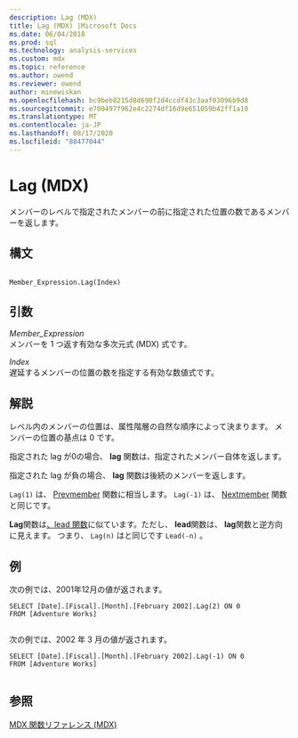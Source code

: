 ```yaml
---
description: Lag (MDX)
title: Lag (MDX) |Microsoft Docs
ms.date: 06/04/2018
ms.prod: sql
ms.technology: analysis-services
ms.custom: mdx
ms.topic: reference
ms.author: owend
ms.reviewer: owend
author: minewiskan
ms.openlocfilehash: bc9beb8215d8d690f2d4ccdf43c3aaf03096b9d8
ms.sourcegitcommit: e700497f962e4c2274df16d9e651059b42ff1a10
ms.translationtype: MT
ms.contentlocale: ja-JP
ms.lasthandoff: 08/17/2020
ms.locfileid: "88477044"
---
```

# <a name="lag-mdx"></a>Lag (MDX)


  メンバーのレベルで指定されたメンバーの前に指定された位置の数であるメンバーを返します。  
  
## <a name="syntax"></a>構文  
  
```  
  
Member_Expression.Lag(Index)   
```  
  
## <a name="arguments"></a>引数  
 *Member_Expression*  
 メンバーを 1 つ返す有効な多次元式 (MDX) 式です。  
  
 *Index*  
 遅延するメンバーの位置の数を指定する有効な数値式です。  
  
## <a name="remarks"></a>解説  
 レベル内のメンバーの位置は、属性階層の自然な順序によって決まります。 メンバーの位置の基点は 0 です。  
  
 指定された lag が0の場合、 **lag** 関数は、指定されたメンバー自体を返します。  
  
 指定された lag が負の場合、 **lag** 関数は後続のメンバーを返します。  
  
 `Lag(1)` は、 [Prevmember](../mdx/prevmember-mdx.md) 関数に相当します。 `Lag(-1)` は、 [Nextmember](../mdx/nextmember-mdx.md) 関数と同じです。  
  
 **Lag**関数は[、lead 関数](../mdx/lead-mdx.md)に似ています。ただし、 **lead**関数は、 **lag**関数と逆方向に見えます。 つまり、 `Lag(n)` はと同じです `Lead(-n)` 。  
  
## <a name="example"></a>例  
 次の例では、2001年12月の値が返されます。  
  
```  
SELECT [Date].[Fiscal].[Month].[February 2002].Lag(2) ON 0  
FROM [Adventure Works]  
  
```  
  
 次の例では、2002 年 3 月の値が返されます。  
  
```  
SELECT [Date].[Fiscal].[Month].[February 2002].Lag(-1) ON 0  
FROM [Adventure Works]  
  
```  
  
## <a name="see-also"></a>参照  
 [MDX 関数リファレンス &#40;MDX&#41;](../mdx/mdx-function-reference-mdx.md)  
  
  
